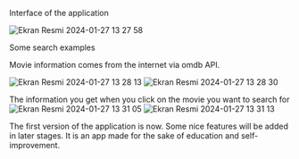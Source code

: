 Interface of the application

![Ekran Resmi 2024-01-27 13 27 58](https://github.com/ayylmazslmn/MovieAPP/assets/101000802/308fd717-ea62-4622-94c9-f6a35ae6a20d)

Some search examples

Movie information comes from the internet via omdb API.


![Ekran Resmi 2024-01-27 13 28 13](https://github.com/ayylmazslmn/MovieAPP/assets/101000802/1b05e1d9-e900-48c3-8ff0-e3dad1394a77)
![Ekran Resmi 2024-01-27 13 28 30](https://github.com/ayylmazslmn/MovieAPP/assets/101000802/2a85c4fb-22cb-4187-8c69-18a305899ee1)

The information you get when you click on the movie you want to search for
![Ekran Resmi 2024-01-27 13 31 05](https://github.com/ayylmazslmn/MovieAPP/assets/101000802/47ebcff2-a0f6-40f3-a081-25bb87a75211)
![Ekran Resmi 2024-01-27 13 31 13](https://github.com/ayylmazslmn/MovieAPP/assets/101000802/f6d80591-919a-4078-88f4-0eb5faa9208c)


The first version of the application is now. Some nice features will be added in later stages. It is an app made for the sake of education and self-improvement.
